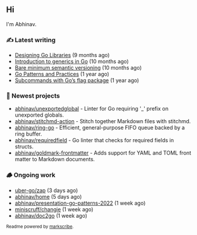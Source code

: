 ## Hi

I'm Abhinav.

### ✍️ Latest writing


- [Designing Go Libraries](https://abhinavg.net/2022/12/06/designing-go-libraries/) (9 months ago)
- [Introduction to generics in Go](https://abhinavg.net/2022/11/23/generics-intro/) (10 months ago)
- [Bare minimum semantic versioning](https://abhinavg.net/2022/11/07/semver/) (10 months ago)
- [Go Patterns and Practices](https://abhinavg.net/2022/09/19/go-patterns-and-practices-talk/) (1 year ago)
- [Subcommands with Go’s flag package](https://abhinavg.net/2022/08/13/flag-subcommand/) (1 year ago)

### 🌱 Newest projects


- [abhinav/unexportedglobal](https://github.com/abhinav/unexportedglobal) - Linter for Go requiring &#39;_&#39; prefix on unexported globals.
- [abhinav/stitchmd-action](https://github.com/abhinav/stitchmd-action) - Stitch together Markdown files with stitchmd.
- [abhinav/ring-go](https://github.com/abhinav/ring-go) - Efficient, general-purpose FIFO queue backed by a ring buffer.
- [abhinav/requiredfield](https://github.com/abhinav/requiredfield) - Go linter that checks for required fields in structs.
- [abhinav/goldmark-frontmatter](https://github.com/abhinav/goldmark-frontmatter) - Adds support for YAML and TOML front matter to Markdown documents.

### 🪵 Ongoing work


- [uber-go/zap](https://github.com/uber-go/zap) (3 days ago)
- [abhinav/home](https://github.com/abhinav/home) (5 days ago)
- [abhinav/presentation-go-patterns-2022](https://github.com/abhinav/presentation-go-patterns-2022) (1 week ago)
- [miniscruff/changie](https://github.com/miniscruff/changie) (1 week ago)
- [abhinav/doc2go](https://github.com/abhinav/doc2go) (1 week ago)

<sub>Readme powered by [markscribe](https://github.com/muesli/markscribe).</sub>

